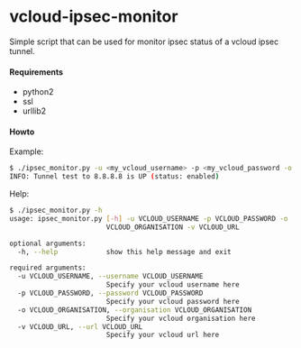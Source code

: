 # vcloud-ipsec-monitor
Simple script that can be used for monitor ipsec status of a vcloud ipsec tunnel.

#### Requirements
- python2
- ssl
- urllib2

#### Howto
Example:
```sh
$ ./ipsec_monitor.py -u <my_vcloud_username> -p <my_vcloud_password -o <my_vcloud_organisation> -v <my_vcloud_url>
INFO: Tunnel test to 8.8.8.8 is UP (status: enabled)
```

Help:
```sh
$ ./ipsec_monitor.py -h
usage: ipsec_monitor.py [-h] -u VCLOUD_USERNAME -p VCLOUD_PASSWORD -o
                        VCLOUD_ORGANISATION -v VCLOUD_URL

optional arguments:
  -h, --help            show this help message and exit

required arguments:
  -u VCLOUD_USERNAME, --username VCLOUD_USERNAME
                        Specify your vcloud username here
  -p VCLOUD_PASSWORD, --password VCLOUD_PASSWORD
                        Specify your vcloud password here
  -o VCLOUD_ORGANISATION, --organisation VCLOUD_ORGANISATION
                        Specify your vcloud organisation here
  -v VCLOUD_URL, --url VCLOUD_URL
                        Specify your vcloud url here
```

